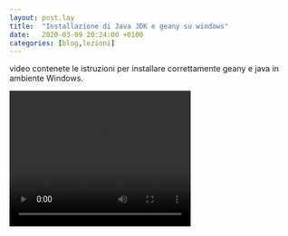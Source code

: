 ```yaml
---
layout: post.lay
title:  "Installazione di Java JDK e geany su windows"
date:   2020-03-09 20:24:00 +0100
categories: [blog,lezioni]
---
```


video contenete le istruzioni per installare correttamente geany e java in ambiente Windows.

<video width="320" height="240" controls preload> 
    <source src="../video/JavaGeanyWindows.mp4"></source> 
    
</video>

